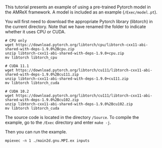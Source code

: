 This tutorial presents an example of using a pre-trained Pytorch model in the AMReX framework.
A model is included as an example (`/Exec/model.pt`).

You will first need to download the appropriate Pytorch library (libtorch) in the current directory. Note that we have renamed the folder to indicate whether it uses CPU or CUDA.

```shell
# CPU only
wget https://download.pytorch.org/libtorch/cpu/libtorch-cxx11-abi-shared-with-deps-1.9.0%2Bcpu.zip
unzip libtorch-cxx11-abi-shared-with-deps-1.9.0+cpu.zip
mv libtorch libtorch_cpu

# CUDA 11.1
wget https://download.pytorch.org/libtorch/cu111/libtorch-cxx11-abi-shared-with-deps-1.9.0%2Bcu111.zip
unzip libtorch-cxx11-abi-shared-with-deps-1.9.0+cu111.zip
mv libtorch libtorch_cuda

# CUDA 10.2
wget https://download.pytorch.org/libtorch/cu111/libtorch-cxx11-abi-shared-with-deps-1.9.0%2Bcu102.zip
unzip libtorch-cxx11-abi-shared-with-deps-1.9.0%2Bcu102.zip
mv libtorch libtorch_cuda
```

The source code is located in the directory `/Source`. To compile the example, go to the `/Exec` directory and enter
`make -j`.

Then you can run the example.

`mpiexec -n 1 ./main2d.gnu.MPI.ex inputs`


<!---
Torchscript code based on https://pytorch.org/tutorials/advanced/cpp_export.html 
-->
